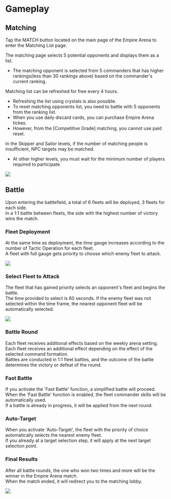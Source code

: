 # Gameplay


## Matching

Tap the MATCH button located on the main page of the Empire Arena to enter the Matching List page.<br>

The matching page selects 5 potential opponents and displays them as a list. 
 - The matching opponent is selected from 5 commanders that has higher rankings(less than 30 rankings above) based on the commander's current ranking. <br>

Matching list can be refreshed for free every 4 hours.
 - Refreshing the list using crystals is also possible.
 - To reset matching opponents list, you need to battle with 5 opponents from the ranking list.
 - When you use daily discard cards, you can purchase Empire Arena tickes.
 - However, from the [Competitive Grade] matching, you cannot use paid reset.<br>

In the Skipper and Sailor levels, if the number of matching people is insufficient, NPC targets may be matched.
 - At other higher levels, you must wait for the minimum number of players required to participate.<br>
 
 ![](https://d3bbxo4nelobc3.cloudfront.net/html/img/help/1500_06.jpg)


## Battle

Upon entering the battlefield, a total of 6 fleets will be deployed, 3 fleets for each side.<br>
In a 1:1 battle between fleets, the side with the highest number of victory wins the match.<br>

### Fleet Deployment
At the same time as deployment, the time gauge increases according to the number of Tactic Operation for each fleet.<br>
A fleet with full gauge gets priority to choose which enemy fleet to attack.<br>

![](https://d3bbxo4nelobc3.cloudfront.net/html/img/help/1500_07.jpg)

### Select Fleet to Attack
The fleet that has gained priority selects an opponent's fleet and begins the battle.<br>
The time provided to select is 60 seconds. If the enemy fleet was not selected within the time frame, the nearest opponent fleet will be automatically selected.<br>

![](https://d3bbxo4nelobc3.cloudfront.net/html/img/help/1500_08.jpg)

### Battle Round
Each fleet receives additional effects based on the weekly arena setting.<br>
Each fleet receives an additional effect depending on the effect of the selected command formation.<br>
Battles are conducted in 1:1 fleet battles, and the outcome of the battle determines the victory or defeat of the round.<br>

### Fast Battle
If you activate the 'Fast Battle' function, a simplified battle will proceed.<br>
When the 'Fast Battle' function is enabled, the fleet commander skills will be automatically used.<br>
If a battle is already in progress, it will be applied from the next round.<br>

### Auto-Target
When you activate 'Auto-Target', the fleet with the priority of choice automatically selects the nearest enemy fleet.<br>
If you already at a target selection step, it will apply at the next target selection point.<br>

### Final Results
After all battle rounds, the one who won two times and more will be the winner in the Empire Arena match.<br>
When the match ended, it will redirect you to the matching lobby.<br>

![](https://d3bbxo4nelobc3.cloudfront.net/html/img/help/1500_09.jpg)